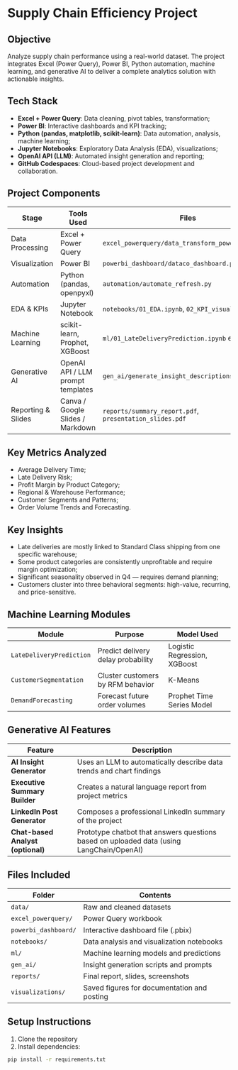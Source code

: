 # Supply Chain Efficiency Project

## Objective

Analyze supply chain performance using a real-world dataset. The project integrates Excel (Power Query), Power BI, Python automation, machine learning, and generative AI to deliver a complete analytics solution with actionable insights.

## Tech Stack

- **Excel + Power Query**: Data cleaning, pivot tables, transformation;  
- **Power BI**: Interactive dashboards and KPI tracking;  
- **Python (pandas, matplotlib, scikit-learn)**: Data automation, analysis, machine learning;  
- **Jupyter Notebooks**: Exploratory Data Analysis (EDA), visualizations;  
- **OpenAI API (LLM)**: Automated insight generation and reporting;  
- **GitHub Codespaces**: Cloud-based project development and collaboration.

## Project Components

| Stage                  | Tools Used                        | Files                                                |
|------------------------|-----------------------------------|------------------------------------------------------|
| Data Processing        | Excel + Power Query               | `excel_powerquery/data_transform_powerquery.xlsx`    |
| Visualization          | Power BI                          | `powerbi_dashboard/dataco_dashboard.pbix`            |
| Automation             | Python (pandas, openpyxl)         | `automation/automate_refresh.py`                     |
| EDA & KPIs             | Jupyter Notebook                  | `notebooks/01_EDA.ipynb`, `02_KPI_visuals.ipynb`     |
| Machine Learning       | scikit-learn, Prophet, XGBoost    | `ml/01_LateDeliveryPrediction.ipynb` etc.            |
| Generative AI          | OpenAI API / LLM prompt templates | `gen_ai/generate_insight_descriptions.py`            |
| Reporting & Slides     | Canva / Google Slides / Markdown  | `reports/summary_report.pdf`, `presentation_slides.pdf` |

## Key Metrics Analyzed

- Average Delivery Time;  
- Late Delivery Risk;  
- Profit Margin by Product Category;  
- Regional & Warehouse Performance;  
- Customer Segments and Patterns;  
- Order Volume Trends and Forecasting.

## Key Insights

- Late deliveries are mostly linked to Standard Class shipping from one specific warehouse;  
- Some product categories are consistently unprofitable and require margin optimization;  
- Significant seasonality observed in Q4 — requires demand planning;  
- Customers cluster into three behavioral segments: high-value, recurring, and price-sensitive.

## Machine Learning Modules

| Module | Purpose | Model Used |
|--------|---------|-------------|
| `LateDeliveryPrediction` | Predict delivery delay probability | Logistic Regression, XGBoost |
| `CustomerSegmentation` | Cluster customers by RFM behavior | K-Means |
| `DemandForecasting` | Forecast future order volumes | Prophet Time Series Model |

## Generative AI Features

| Feature | Description |
|--------|-------------|
| **AI Insight Generator** | Uses an LLM to automatically describe data trends and chart findings |
| **Executive Summary Builder** | Creates a natural language report from project metrics |
| **LinkedIn Post Generator** | Composes a professional LinkedIn summary of the project |
| **Chat-based Analyst (optional)** | Prototype chatbot that answers questions based on uploaded data (using LangChain/OpenAI) |

## Files Included

| Folder               | Contents                                      |
|----------------------|-----------------------------------------------|
| `data/`              | Raw and cleaned datasets                      |
| `excel_powerquery/`  | Power Query workbook                          |
| `powerbi_dashboard/` | Interactive dashboard file (.pbix)            |
| `notebooks/`         | Data analysis and visualization notebooks     |
| `ml/`                | Machine learning models and predictions       |
| `gen_ai/`            | Insight generation scripts and prompts        |
| `reports/`           | Final report, slides, screenshots             |
| `visualizations/`    | Saved figures for documentation and posting   |

## Setup Instructions

1. Clone the repository
2. Install dependencies:
```bash
pip install -r requirements.txt
